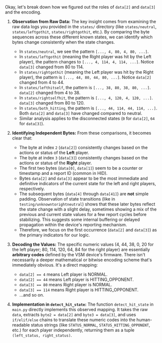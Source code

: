 Okay, let's break down how we figured out the roles of `data[2]` and `data[3]` and the encoding.

1.  **Observation from Raw Data:** The key insight comes from examining the raw data logs you provided in the `states/` directory (like `states/neutral`, `states/leftgothit`, `states/rightgothit`, etc.). By comparing the byte sequences across these different known states, we can identify which bytes change consistently when the state changes.
    *   In `states/neutral`, we see the pattern `[..., 4, 80, 4, 80, ...]`.
    *   In `states/leftgothit` (meaning the Right player was hit by the Left player), the pattern changes to `[..., 4, 114, 4, 114, ...]`. Notice `data[3]` changed from 80 to 114.
    *   In `states/rightgothit` (meaning the Left player was hit by the Right player), the pattern is `[..., 44, 80, 44, 80, ...]`. Notice `data[2]` changed from 4 to 44.
    *   In `states/lefthitself`, the pattern is `[..., 38, 80, 38, 80, ...]`. `data[2]` changed from 4 to 38.
    *   In `states/rightselfhit`, the pattern is `[..., 4, 120, 4, 120, ...]`. `data[3]` changed from 80 to 120.
    *   In `states/both_hitting`, the pattern is `[..., 44, 114, 44, 114, ...]`. Both `data[2]` and `data[3]` have changed compared to neutral.
    *   Similar analysis applies to the disconnected states (`0` for `data[2]`, `64` for `data[3]`).

2.  **Identifying Independent Bytes:** From these comparisons, it becomes clear that:
    *   The byte at index `2` (`data[2]`) consistently changes based on the actions or status of the **Left** player.
    *   The byte at index `3` (`data[3]`) consistently changes based on the actions or status of the **Right** player.
    *   The first two bytes (`data[0]`, `data[1]`) seem to be a counter or timestamp and a report ID (common in HID).
    *   Bytes `data[2]` and `data[3]` appear to be the most immediate and definitive indicators of the current state for the left and right players, respectively.
    *   The subsequent bytes (`data[4]` through `data[41]`) are **not** simple padding. Observation of state transitions (like in `testing/unknowntorightneutral`) shows that these later bytes reflect the state change with a slight delay, sometimes showing a mix of the previous and current state values for a few report cycles before stabilizing. This suggests some internal buffering or delayed propagation within the device's reporting mechanism.
    *   Therefore, we focus on the first occurrence (`data[2]` and `data[3]`) as the primary indicators for our logic.

3.  **Decoding the Values:** The specific numeric values (4, 44, 38, 0, 20 for the left player; 80, 114, 120, 64, 84 for the right player) are essentially **arbitrary codes** defined by the VSM device's firmware. There isn't necessarily a deeper mathematical or bitwise encoding scheme that's immediately obvious. It's a direct mapping:
    *   `data[2] == 4` means Left player is NORMAL.
    *   `data[2] == 44` means Left player is HITTING_OPPONENT.
    *   `data[3] == 80` means Right player is NORMAL.
    *   `data[3] == 114` means Right player is HITTING_OPPONENT.
    *   ...and so on.

4.  **Implementation in `detect_hit_state`:** The function `detect_hit_state` in `main.py` directly implements this observed mapping. It takes the raw `data`, extracts `byte2 = data[2]` and `byte3 = data[3]`, and uses `if/elif/else` chains to translate these numeric codes into the human-readable status strings (like `STATUS_NORMAL`, `STATUS_HITTING_OPPONENT`, etc.) for each player independently, returning them as a tuple `(left_status, right_status)`.

